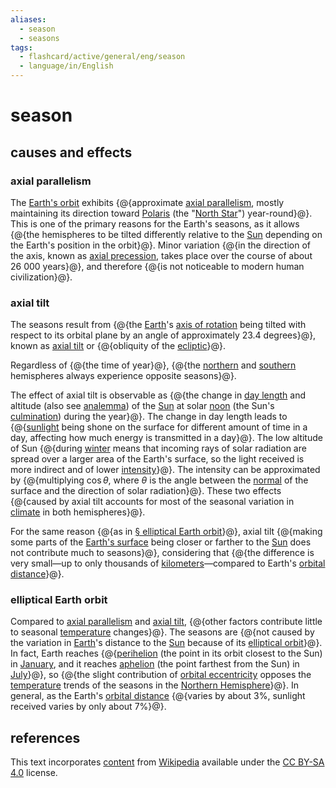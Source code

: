 ```yaml
---
aliases:
  - season
  - seasons
tags:
  - flashcard/active/general/eng/season
  - language/in/English
---
```


# season

## causes and effects

### axial parallelism

The [Earth's orbit](Earth's%20orbit.md) exhibits {@{approximate [axial parallelism](axial%20parallelism.md), mostly maintaining its direction toward [Polaris](Polaris.md) (the "[North Star](pole%20star.md)") year-round}@}. This is one of the primary reasons for the Earth's seasons, as it allows {@{the hemispheres to be tilted differently relative to the [Sun](Sun.md) depending on the Earth's position in the orbit}@}. Minor variation {@{in the direction of the axis, known as [axial precession](axial%20precession.md), takes place over the course of about 26&nbsp;000 years}@}, and therefore {@{is not noticeable to modern human civilization}@}. <!--SR:!2025-05-15,243,330!2026-09-13,562,310!2025-03-20,185,310!2026-05-21,505,310-->

### axial tilt

The seasons result from {@{the [Earth](Earth.md)'s [axis of rotation](rotation%20around%20a%20fixed%20axis.md) being tilted with respect to its orbital plane by an angle of approximately 23.4 degrees}@}, known as [axial tilt](axial%20tilt.md) or {@{obliquity of the [ecliptic](ecliptic.md)}@}. <!--SR:!2025-04-22,225,330!2026-04-22,460,310-->

Regardless of {@{the time of year}@}, {@{the [northern](Northern%20Hemisphere.md) and [southern](Souther%20Hemisphere.md) hemispheres always experience opposite seasons}@}. <!--SR:!2025-06-05,261,330!2025-04-24,227,330-->

The effect of axial tilt is observable as {@{the change in [day length](daytime.md) and altitude (also see [analemma](analemma.md)) of the [Sun](Sun.md) at solar [noon](noon.md) (the Sun's [culmination](culmination.md)) during the year}@}. The change in day length leads to {@{[sunlight](sunlight.md) being shone on the surface for different amount of time in a day, affecting how much energy is transmitted in a day}@}. The low altitude of Sun {@{during [winter](winter.md) means that incoming rays of solar radiation are spread over a larger area of the Earth's surface, so the light received is more indirect and of lower [intensity](solar%20irradiance.md)}@}. The intensity can be approximated by {@{multiplying $\cos \theta$, where $\theta$ is the angle between the [normal](normal%20(geometry).md) of the surface and the direction of solar radiation}@}. These two effects {@{caused by axial tilt accounts for most of the seasonal variation in [climate](climate.md) in both hemispheres}@}. <!--SR:!2025-05-12,243,341!2027-02-05,721,330!2026-11-05,662,341!2027-02-12,709,321!2026-01-21,423,310-->

For the same reason {@{as in [§ elliptical Earth orbit](#elliptical%20Earth%20orbit)}@}, axial tilt {@{making some parts of the [Earth's surface](geoid.md) being closer or farther to the [Sun](Sun.md) does not contribute much to seasons}@}, considering that {@{the difference is very small—up to only thousands of [kilometers](kilometre.md)—compared to Earth's [orbital distance](semi-major%20and%20semi-minor%20axes.md)}@}. <!--SR:!2025-07-17,296,341!2027-01-17,712,330!2025-05-11,241,330-->

### elliptical Earth orbit

Compared to [axial parallelism](#axial%20parallelism) and [axial tilt](#axial%20tilt), {@{other factors contribute little to seasonal [temperature](temperature.md) changes}@}. The seasons are {@{not caused by the variation in [Earth](Earth.md)'s distance to the [Sun](Sun.md) because of its [elliptical orbit](elliptic%20orbit.md)}@}. In fact, Earth reaches {@{[perihelion](apsis.md#perihelion%20and%20aphelion) (the point in its orbit closest to the Sun) in [January](January.md), and it reaches [aphelion](apsis.md#perihelion%20and%20aphelion) (the point farthest from the Sun) in [July](July.md)}@}, so {@{the slight contribution of [orbital eccentricity](orbital%20eccentricity.md) opposes the [temperature](temperature.md) trends of the seasons in the [Northern Hemisphere](Northern%20Hemisphere.md)}@}. In general, as the Earth's [orbital distance](semi-major%20and%20semi-minor%20axes.md) {@{varies by about 3%, sunlight received varies by only about 7%}@}. <!--SR:!2025-09-04,331,341!2026-12-16,664,321!2026-01-22,393,301!2025-04-06,200,321!2025-03-23,199,321-->

## references

This text incorporates [content](https://en.wikipedia.org/wiki/season) from [Wikipedia](Wikipedia.md) available under the [CC BY-SA 4.0](https://creativecommons.org/licenses/by-sa/4.0/) license.
